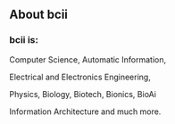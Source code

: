 ## About bcii

### <strong>bcii is:</strong>

Computer Science, Automatic Information,

Electrical and Electronics Engineering,

Physics, Biology, Biotech, Bionics, BioAi

Information Architecture and much more.
